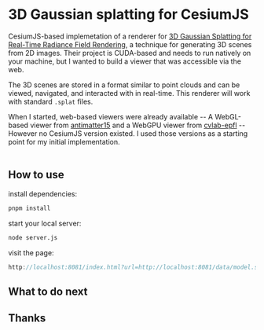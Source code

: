 # 3D Gaussian splatting for CesiumJS

CesiumJS-based implemetation of a renderer for [3D Gaussian Splatting for Real-Time Radiance Field Rendering](https://repo-sam.inria.fr/fungraph/3d-gaussian-splatting/), a technique for generating 3D scenes from 2D images. Their project is CUDA-based and needs to run natively on your machine, but I wanted to build a viewer that was accessible via the web.

The 3D scenes are stored in a format similar to point clouds and can be viewed, navigated, and interacted with in real-time. This renderer will work with standard `.splat` files.

When I started, web-based viewers were already available -- A WebGL-based viewer from [antimatter15](https://github.com/antimatter15/splat) and a WebGPU viewer from [cvlab-epfl](https://github.com/cvlab-epfl/gaussian-splatting-web) -- However no CesiumJS version existed. I used those versions as a starting point for my initial implementation.
<br>
<br>
## How to use

install dependencies:

```sh
pnpm install
```

start your local server:

```sh
node server.js
```

visit the page:


  ```JavaScript
  http://localhost:8081/index.html?url=http://localhost:8081/data/model.splat
  ```
## What to do next



## Thanks
